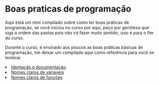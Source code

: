 <h1> Boas praticas de programação </h1>
Aqui está um mini compilado sobre como ter boas práticas de programação, se você iniciou no curso por aqui, peço por gentileza que siga a ordem das pastas pois não irá fazer muito sentido, isso é para o fim do curso.

Durante o curso, é ensinado aos poucos as boas práticas básicas de programação, irei deixar um compilado aqui como referência para você se lembrar.

<li> <a href="#"> Identação e documentação </a> </li>
<li> <a href="#"> Nomes claros de váriaveis </a> </li>
<li> <a href="#"> Nomes claros de funções </a> </li>